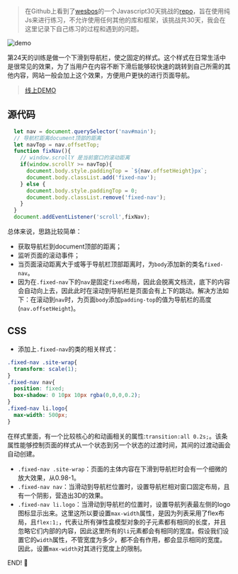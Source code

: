 
> 在Github上看到了[wesbos](https://twitter.com/wesbos)的一个Javascript30天挑战的[repo](https://github.com/wesbos/JavaScript30)，旨在使用纯Js来进行练习，不允许使用任何其他的库和框架，该挑战共30天，我会在这里记录下自己练习的过程和遇到的问题。

![demo](images/0724-demo.gif)

第24天的训练是做一个下滑到导航栏，使之固定的样式。这个样式在日常生活中是很常见的效果，为了当用户在内容不断下滑后能够较快速的跳转到自己所需的其他内容，网站一般会加上这个效果，方便用户更快的进行页面导航。
> [线上DEMO](http://htmlpreview.github.io/?https://github.com/winar-jin/JavaScript30-Challenge/blob/master/24%20-%20Sticky%20Nav/index.html)

## 源代码
```Javascript
  let nav = document.querySelector('nav#main');
  // 导航栏距离document顶部的距离
  let navTop = nav.offsetTop;
  function fixNav(){
    // window.scrollY 是当前窗口的滚动距离
    if(window.scrollY >= navTop){
      document.body.style.paddingTop = `${nav.offsetHeight}px`;
      document.body.classList.add('fixed-nav');
    } else {
      document.body.style.paddingTop = 0;
      document.body.classList.remove('fixed-nav');      
    }
  }
  document.addEventListener('scroll',fixNav);
```
总体来说，思路比较简单：
* 获取导航栏到document顶部的距离；
* 监听页面的滚动事件；
* 当页面滚动距离大于或等于导航栏顶部距离时，为`body`添加新的类名`fixed-nav`。
* 因为在`.fixed-nav`下的`nav`是固定`fixed`布局，因此会脱离文档流，底下的内容会自动向上去，因此此时在滚动到导航栏是页面会有上下的跳动。解决方法如下：在滚动到`nav`时，为页面`body`添加`padding-top`的值为导航栏的高度(`nav.offsetHeight`)。

## CSS

* 添加上`.fixed-nav`的类的相关样式：
```CSS
.fixed-nav .site-wrap{
  transform: scale(1);
}
.fixed-nav nav{
  position: fixed;
  box-shadow: 0 10px 10px rgba(0,0,0,0.2);
}
.fixed-nav li.logo{
  max-width: 500px;
}
```
在样式里面，有一个比较核心的和动画相关的属性:`transition:all 0.2s;`。该条属性能够控制页面的样式从一个状态到另一个状态的过渡时间，其间的过渡动画会自动创建。

* `.fixed-nav .site-wrap`：页面的主体内容在下滑到导航栏时会有一个细微的放大效果，从0.98-1。
* `.fixed-nav nav`：当滑动到导航栏位置时，设置导航栏相对窗口固定布局，且有一个阴影，营造出3D的效果。
* `.fixed-nav li.logo`：当滑动到导航栏的位置时，设置导航列表最左侧的logo图标显示出来。这里这所以要设置`max-width`属性，是因为列表采用了flex布局，且`flex:1;`，代表让所有弹性盒模型对象的子元素都有相同的长度，并且忽略它们内部的内容，因此这里所有的`li`元素都会有相同的宽度。假设我们设置它的`width`属性，不管宽度为多少，都不会有作用，都会显示相同的宽度。因此，设置`max-width`对其进行宽度上的限制。

END! 💯



